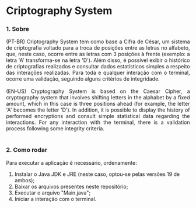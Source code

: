 # Criptography System

### 1. Sobre
<div align="justify">
  (PT-BR) Criptography System tem como base a Cifra de César, um sistema de criptografia voltado para a troca de posições entre as letras no alfabeto,
  que, neste caso, ocorre entre as letras com 3 posições à frente (exemplo: a letra 'A' transforma-se na letra 'D'). Além disso, é possível exibir o histórico
  de criptografias realizados e consultar dados estatísticos simples a respeito das interações realizadas. Para toda e qualquer interação com o terminal, ocorre
  uma validação, seguindo alguns critérios de integridade.
  <br><br>
  (EN-US) Cryptography System is based on the Caesar Cipher, a cryptography system that involves shifting letters in the alphabet by a fixed amount, 
  which in this case is three positions ahead (for example, the letter 'A' becomes the letter 'D'). In addition, it is possible to display the history of 
  performed encryptions and consult simple statistical data regarding the interactions. For any interaction with the terminal, there is a validation process 
  following some integrity criteria.
</div>
<br>

### 2. Como rodar
Para executar a aplicação é necessário, ordenamente:
1. Instalar o Java JDK e JRE (neste caso, optou-se pelas versões 19 de ambos);
2. Baixar os arquivos presentes neste repositório;
3. Executar o arquivo "Main.java";
4. Iniciar a interação com o terminal.

